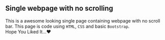 ## Single webpage with no scrolling
This is a awesome looking single page containing webpage with no scroll bar. This page is code using `HTML`, `CSS` and basic `Bootstrap`. <br/>
Hope You Liked It...❤️
